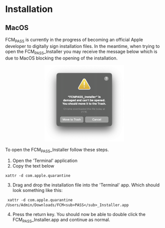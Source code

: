 # Installation

## MacOS



FCM<sub>PASS</sub> is currently in the progress of becoming an official Apple developer to digitally sign installation files. In the meantime, when trying to open the FCM<sub>PASS</sub>_Installer you may receive the message below which is due to MacOS blocking the opening of the installation.&#x20;

<p align="center">
    <img src="../assets/image.png" alt="" style="width:50%;">
</p>

To open the FCM<sub>PASS</sub>_Installer follow these steps.

1. Open the 'Terminal' application
2. Copy the text below&#x20;

```
xattr -d com.apple.quarantine 
```

3. Drag and drop the installation file into the 'Terminal' app. Which should look something like this:

```
 xattr -d com.apple.quarantine /Users/Admin/Downloads/FCM<sub>PASS</sub>_Installer.app
```

4. Press the return key. You should now be able to double click the FCM<sub>PASS</sub>_Installer.app and continue as normal.
